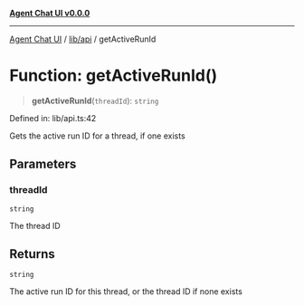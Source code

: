 [**Agent Chat UI v0.0.0**](../../../README.md)

***

[Agent Chat UI](../../../modules.md) / [lib/api](../README.md) / getActiveRunId

# Function: getActiveRunId()

> **getActiveRunId**(`threadId`): `string`

Defined in: lib/api.ts:42

Gets the active run ID for a thread, if one exists

## Parameters

### threadId

`string`

The thread ID

## Returns

`string`

The active run ID for this thread, or the thread ID if none exists

